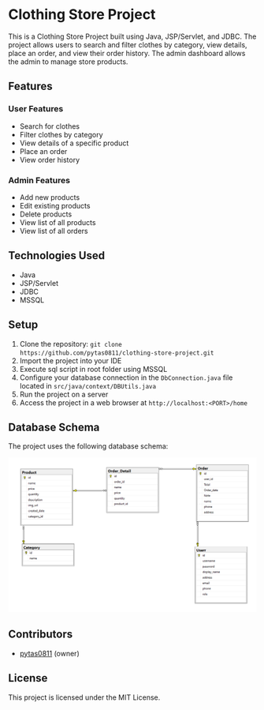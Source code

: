 # Clothing Store Project

This is a Clothing Store Project built using Java, JSP/Servlet, and JDBC. The project allows users to search and filter clothes by category, view details, place an order, and view their order history. The admin dashboard allows the admin to manage store products.

## Features

### User Features
- Search for clothes
- Filter clothes by category
- View details of a specific product
- Place an order
- View order history

### Admin Features
- Add new products
- Edit existing products
- Delete products
- View list of all products
- View list of all orders

## Technologies Used

- Java
- JSP/Servlet
- JDBC
- MSSQL

## Setup

1. Clone the repository: `git clone https://github.com/pytas0811/clothing-store-project.git`
2. Import the project into your IDE
3. Execute sql script in root folder using MSSQL
4. Configure your database connection in the `DbConnection.java` file located in `src/java/context/DBUtils.java`
5. Run the project on a server
6. Access the project in a web browser at `http://localhost:<PORT>/home`

## Database Schema

The project uses the following database schema:

![Database Schema](/schema.png)

## Contributors

- [pytas0811](https://github.com/pytas0811) (owner)

## License

This project is licensed under the MIT License.
